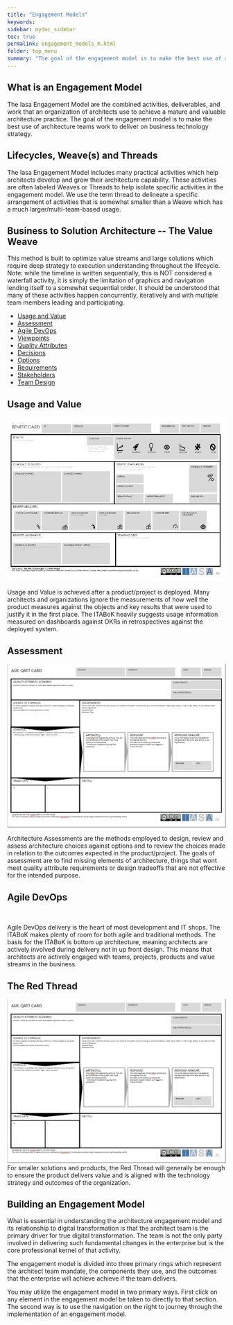 ```yaml
---
title: "Engagement Models"
keywords: 
sidebar: mydoc_sidebar
toc: true
permalink: engagement_models_m.html
folder: top_menu
summary: "The goal of the engagement model is to make the best use of architecture teams work to deliver on business technology strategy."
---
```


## What is an Engagement Model

The Iasa Engagement Model are the combined activities, deliverables, and
work that an organization of architects use to achieve a mature and
valuable architecture practice. The goal of the engagement model is to
make the best use of architecture teams work to deliver on business
technology strategy.

## Lifecycles, Weave(s) and Threads

The Iasa Engagement Model includes many practical activities which help
architects develop and grow their architecture capability. These
activities are often labeled Weaves or Threads to help isolate specific
activities in the engagement model. We use the term thread to delineate
a specific arrangement of activities that is somewhat smaller than a
Weave which has a much larger/multi-team-based usage.

## Business to Solution Architecture -- The Value Weave

This method is built to optimize value streams and large solutions which
require deep strategy to execution understanding throughout the
lifecycle. Note: while the timeline is written sequentially, this is NOT
considered a waterfall activity, it is simply the limitation of graphics
and navigation lending itself to a somewhat sequential order. It should
be understood that many of these activities happen concurrently,
iteratively and with multiple team members leading and participating.


<ul id="profileTabs" class="nav nav-tabs">
    <li class="active"><a href="#usageandvalue" data-toggle="tab">Usage and Value</a></li>
    <li><a href="#assessment" data-toggle="tab">Assessment</a></li>
    <li><a href="#agiledevOps" data-toggle="tab">Agile DevOps</a></li>
    <li><a href="#viewpoints" data-toggle="tab">Viewpoints</a></li>
    <li><a href="#qualityattributes" data-toggle="tab">Quality Attributes</a></li>
    <li><a href="#decisions" data-toggle="tab">Decisions</a></li>
    <li><a href="#options" data-toggle="tab">Options</a></li>
    <li><a href="#requirements" data-toggle="tab">Requirements</a></li>
    <li><a href="#stakeholders" data-toggle="tab">Stakeholders</a></li>
    <li><a href="#teamdesign" data-toggle="tab">Team Design</a></li>
</ul>
  <div class="tab-content">
<div role="tabpanel" class="tab-pane active" id="usageandvalue">
    <h2>Usage and Value</h2>
    <img src= "./media/usageandvalue001.jpg" alt="123"> 
    <p>Usage and Value is achieved after a product/project is deployed. Many architects and organizations ignore the measurements of how well the product measures against the objects and key results that were used to justify it in the first place. The ITABoK heavily suggests usage information measured on dashboards against OKRs in retrospectives against the deployed system.</p>
</div>

<div role="tabpanel" class="tab-pane" id="assessment">
    <h2>Assessment</h2>
    <img src="./media/assessment001.png" alt=""> 
    <p>Architecture Assessments are the methods employed to design, review and assess architecture choices against options and to review the choices made in relation to the outcomes expected in the product/project. The goals of assessment are to find missing elements of architecture, things that wont meet quality attribute requirements or design tradeoffs that are not effective for the intended purpose.</p>
</div>

<div role="tabpanel" class="tab-pane" id="agiledevOps">
    <h2>Agile DevOps</h2>
    <img src="https://raw.githubusercontent.com/Iasa-Global/btabok/main/pages/top_menu/media/usageandvalue001.jpg" alt=""> 
    <p>Agile DevOps delivery is the heart of most development and IT shops. The ITABoK makes plenty of room for both agile and traditional methods. The basis for the ITABoK is bottom up architecture, meaning architects are actively involved during delivery not in up front design. This means that architects are actively engaged with teams, projects, products and value streams in the business.</p>
</div>
</div>


## The Red Thread

<div>
<img src="./media/assessment001.png" alt=""> 
</div>
For smaller solutions and products, the Red Thread will generally be
enough to ensure the product delivers value and is aligned with the
technology strategy and outcomes of the organization.

## Building an Engagement Model

What is essential in understanding the architecture engagement model and
its relationship to digital transformation is that the architect team is
the primary driver for true digital transformation. The team is not the
only party involved in delivering such fundamental changes in the
enterprise but is the core professional kernel of that activity.

The engagement model is divided into three primary rings which represent
the architect team mandate, the components they use, and the outcomes
that the enterprise will achieve achieve if the team delivers.

You may utilize the engagement model in two primary ways. First click on
any element in the engagement model be taken to directly to that
section. The second way is to use the navigation on the right to journey
through the implementation of an engagement model.
